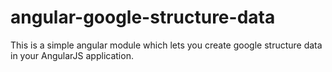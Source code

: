 # angular-google-structure-data
This is a simple angular module which lets you create google structure data in your AngularJS application.
